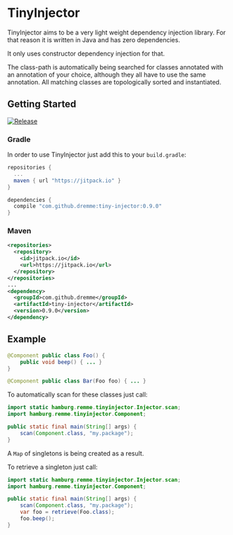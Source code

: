 # TinyInjector

TinyInjector aims to be a very light weight dependency injection library. For that reason it is written in Java and has zero dependencies.

It only uses constructor dependency injection for that.

The class-path is automatically being searched for classes annotated with an annotation of your choice, although they all have to use the same annotation. All matching classes are topologically sorted and instantiated.

## Getting Started

[![Release](https://jitpack.io/v/dremme/tiny-injector.svg)](https://jitpack.io/#dremme/tiny-injector)

### Gradle

In order to use TinyInjector just add this to your `build.gradle`:

```groovy
repositories {
  ...
  maven { url "https://jitpack.io" }
}

dependencies {
  compile "com.github.dremme:tiny-injector:0.9.0"
}
```

### Maven

```xml
<repositories>
  <repository>
    <id>jitpack.io</id>
    <url>https://jitpack.io</url>
  </repository>
</repositories>
...
<dependency>
  <groupId>com.github.dremme</groupId>
  <artifactId>tiny-injector</artifactId>
  <version>0.9.0</version>
</dependency>
```

## Example

```java
@Component public class Foo() {
    public void beep() { ... }
}

@Component public class Bar(Foo foo) { ... }
```

To automatically scan for these classes just call:

```java
import static hamburg.remme.tinyinjector.Injector.scan;
import hamburg.remme.tinyinjector.Component;

public static final main(String[] args) {
    scan(Component.class, "my.package");
}
```

A `Map` of singletons is being created as a result.

To retrieve a singleton just call:

```java
import static hamburg.remme.tinyinjector.Injector.scan;
import hamburg.remme.tinyinjector.Component;

public static final main(String[] args) {
    scan(Component.class, "my.package");
    var foo = retrieve(Foo.class);
    foo.beep();
}
```
